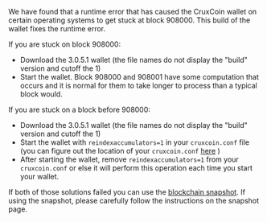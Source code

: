 We have found that a runtime error that has caused the CruxCoin wallet on certain operating systems to get stuck at block 908000. This build of the wallet fixes the runtime error.

If you are stuck on block 908000:
- Download the 3.0.5.1 wallet (the file names do not display the "build" version and cutoff the 1)
- Start the wallet. Block 908000 and 908001 have some computation that occurs and it is normal for them to take longer to process than a typical block would.

If you are stuck on a block before 908000:
- Download the 3.0.5.1 wallet (the file names do not display the "build" version and cutoff the 1)
- Start the wallet with `reindexaccumulators=1` in your `cruxcoin.conf` file (you can figure out the location of your `cruxcoin.conf` [here](https://cruxcoin.freshdesk.com/support/solutions/articles/30000004664-where-are-my-wallet-dat-blockchain-and-configuration-conf-files-located-) )
- After starting the wallet, remove `reindexaccumulators=1` from your `cruxcoin.conf` or else it will perform this operation each time you start your wallet.

If both of those solutions failed you can use the [blockchain snapshot](http://178.254.23.111/~pub/CruxCoin/Daily-Snapshots-Html/CruxCoin-Daily-Snapshots.html). If using the snapshot, please carefully follow the instructions on the snapshot page.
